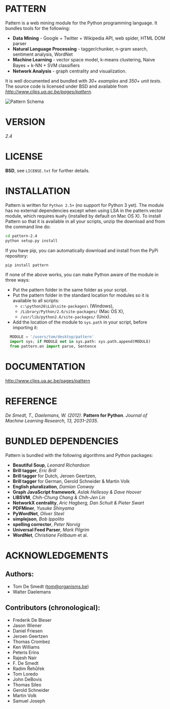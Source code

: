 PATTERN
=======

Pattern is a web mining module for the Python programming language. It bundles tools for the following:
 * **Data Mining** - Google + Twitter + Wikipedia API, web spider, HTML DOM parser
 * **Natural Language Processing** - tagger/chunker, n-gram search, sentiment analysis, WordNet
 * **Machine Learning** - vector space model, k-means clustering, Naive Bayes + k-NN + SVM classiﬁers
 * **Network Analysis** - graph centrality and visualization.

It is well documented and bundled with *30+ examples* and *350+ unit tests*. The source code is licensed under BSD and available from *http://www.clips.ua.ac.be/pages/pattern*.

![Pattern Schema](http://www.clips.ua.ac.be/media/pattern_schema.gif)


VERSION
=======

*2.4*

LICENSE
=======

**BSD**, see `LICENSE.txt` for further details.

INSTALLATION
============

Pattern is written for `Python 2.5+` (no support for Python 3 yet). The module has no external dependencies except when using LSA in the pattern.vector module, which requires `NumPy` (installed by default on Mac OS X). To install Pattern so that it is available in all your scripts, unzip the download and from the command line do:
```bash
cd pattern-2.4
python setup.py install
```

If you have pip, you can automatically download and install from the PyPi repository:
```bash
pip install pattern
```

If none of the above works, you can make Python aware of the module in three ways:
- Put the pattern folder in the same folder as your script.
- Put the pattern folder in the standard location for modules so it is available to all scripts:
  * `c:\python26\Lib\site-packages\` (Windows),
  * `/Library/Python/2.6/site-packages/` (Mac OS X),
  * `/usr/lib/python2.6/site-packages/` (Unix).
- Add the location of the module to `sys.path` in your script, before importing it:

```python
  MODULE = '/users/tom/desktop/pattern'
  import sys; if MODULE not in sys.path: sys.path.append(MODULE)
  from pattern.en import parse, Sentence
```

DOCUMENTATION
=============

http://www.clips.ua.ac.be/pages/pattern

REFERENCE
=========

*De Smedt, T., Daelemans, W. (2012)*. **Pattern for Python**. *Journal of Machine Learning Research, 13, 2031–2035*.

BUNDLED DEPENDENCIES
====================

Pattern is bundled with the following algorithms and Python packages: 

- **Beautiful Soup**, *Leonard Richardson*
- **Brill tagger**, *Eric Brill*
- **Brill tagger** for Dutch, Jeroen Geertzen,
- **Brill tagger** for German, Gerold Schneider & Martin Volk
- **English pluralization**, *Damian Conway*
- **Graph JavaScript framework**, *Aslak Hellesoy & Dave Hoover*
- **LIBSVM**, *Chih-Chung Chang & Chih-Jen Lin*
- **NetworkX centrality**, *Aric Hagberg, Dan Schult & Pieter Swart*
- **PDFMiner**, *Yusuke Shinyama*
- **PyWordNet**, *Oliver Steel*
- **simplejson**, *Bob Ippolito*
- **spelling corrector**, *Peter Norvig*
- **Universal Feed Parser**, *Mark Pilgrim*
- **WordNet**, *Christiane Fellbaum* et al.

ACKNOWLEDGEMENTS
================

Authors:
--------
- Tom De Smedt (tom@organisms.be)
- Walter Daelemans

Contributors (chronological):
------------------------------
- Frederik De Bleser
- Jason Wiener
- Daniel Friesen
- Jeroen Geertzen
- Thomas Crombez
- Ken Williams
- Peteris Erins
- Rajesh Nair
- F. De Smedt
- Radim Řehůřek
- Tom Loredo
- John DeBovis
- Thomas Sileo
- Gerold Schneider
- Martin Volk
- Samuel Joseph